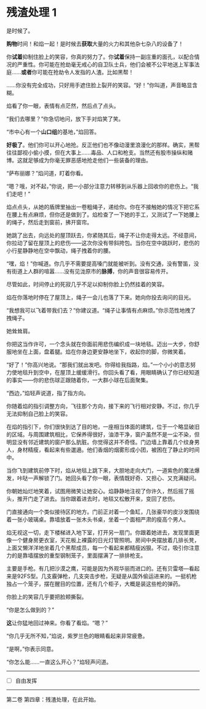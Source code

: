 # 残渣处理 1

是时候了。

**购物**时间！和焰一起！是时候去**获取**大量的火力和其他杂七杂八的设备了！

你**试着**抑制住脸上的笑容，你真的努力了。你**试着**保持一副庄重的面孔，以配合情况的严重性。你可能在抢劫毫无戒心的自卫队士兵，他们会被不公平地送上军事法庭......**或者**你可能在抢劫令人发指的人渣。比如黑帮！

......你没有完全成功，只好用手遮住脸上裂开的笑容。“好！”你叫道，声音略显含糊。

焰看了你一眼，表情有点茫然，然后点了点头。

“我们去哪里？”你急切地问，放下手对焰笑了笑。

“市中心有一个**山口组**的基地，”焰回答。

**好极了**。他们你可以开心地抢。反正他们也不像动漫里浪漫化的那样。确实，黑帮往往鄙视小偷小摸，但在大事上......毒品、人口和枪支。当然还有股市操纵和赌博。这就足够成为你毫无罪恶感地抢走他们一些装备的理由。

“萨布丽娜？”焰问道，盯着你看。

“嗯？哦，对不起，”你说，把一小部分注意力转移到从乐器上回收你的悲伤上。“我们走吧！”

焰点点头，从她的盾牌里抽出一卷粗绳子，递给你。你在不接触她的情况下把它系在腰上有点麻烦，但你还是做到了。焰检查了一下她的手工，又测试了一下她腰上的绳子，然后走到窗前，拂开窗帘。

她跳了出去，向远处的屋顶跃去，你紧随其后，绳子不让你走得太远。不经意间，你拉动了留在屋顶上的悲伤——这次你没有带斜挎包。当你在空中跳跃时，悲伤的小行星静静地在空中飘动，绳子拽着你的腰。

“嘿，焰！”你喊道。你几乎不需要提高嗓门就能被听到。没有交通，没有警笛，没有街道上人群的喧嚣......没有见泷原市的**脉搏**，你的声音很容易传开。

尽管如此，时间停止的死寂几乎不足以抑制你脸上仍然挂着的笑容。

焰在你落地时停在了屋顶上，绳子一会儿也落了下来。她向你投去询问的目光。

“我想我可以飞着带我们去？”你建议道。“绳子让事情有点麻烦。”你示范性地拽了拽绳子。

她耸耸肩。

你把这当作许可，一个念头就在你面前用悲伤编织成一块地毯。迈出一大步，你舒服地坐在上面，盘着腿。焰在你身边更安静地坐下，收起你的脚，你微笑着。

“好了！”你高兴地说。“那我们就出发吧。你得给我指路，焰。”一个小小的意志努力使地毯升到空中，在屋顶上缓缓滑行。你回头看了看，用眼睛确认了你已经知道的事实——你的悲伤球正跟随着你，一大群小球在后面聚集。

“西边，”焰轻声说道，指了指方向。

你随着焰的指引调整方向，飞往那个方向，接下来的飞行相对安静。不过，你几乎无法抑制自己脸上的笑容。

在焰的指引下，你们很快到达了目的地，一座相当体面的建筑，位于一个略显破旧的区域。与周围建筑相比，它保养得很好，油漆干净，窗户虽然不是一尘不染，但明显没有邻近建筑的窗户那么肮脏。你觉得这并不奇怪。门边墙上靠着几个纹身男人，身材精瘦，看起来有些邋遢。他们香烟的烟雾形成小团，被困在了静止的时间中。

当你飞到建筑前停下时，焰从地毯上跳下来，大胆地走向大门，一道紫色的魔法爆发，咔哒一声解锁了门。她回头看了你一眼，表情既好奇、又担心、又充满疑问。

你朝她灿烂地笑着，试图用微笑让她安心。焰静静地注视了你许久，然后摇了摇头，推开门走了进去。当你跟着进去时，地毯又松散开来，变回了悲伤。

门直接通向一个类似接待区的地方。门前正对着一个鱼缸，几张豪华的皮沙发围绕着一张小玻璃桌。靠墙放着一张木头书桌，坐着一个面相严肃的瘦高个男人。

焰无视这一切，走下楼梯进入地下室，打开另一扇门。你跟着她进去，发现里面更像一个健身房更衣室，天花板上裸露的日光灯管照明。房间中央摆放着几排长凳，上面又懒洋洋地坐着几个黑帮成员，每一个看起来都精瘦凶狠。不过，吸引你注意力的是靠墙摆放的重型钢制笼子，里面摆满了一排排枪支。

主要是手枪。有几把沙漠之鹰，可能是因为外观华丽而进口的。还有贝雷塔—看起来是92FS型。几支霰弹枪，几支突击步枪，无疑是从国外偷运进来的。一挺机枪独占一个笼子，摆在醒目的位置，还有几个柜子，大概是装这些枪的弹药。

你脸上的笑容几乎要把脸颊撕裂。

“你是怎么做到的？”

**这**让你猛地回过神来。你看了看焰。“嗯？” 

“你几乎无所不知，”焰说，紫罗兰色的眼睛看起来非常疲惫。

“是啊，”你表示同意。

“你怎么能......一直这么开心？”焰轻声问道。

---

- [ ] 自由发挥

---

第二卷 第四章：残渣处理，在此开始。
